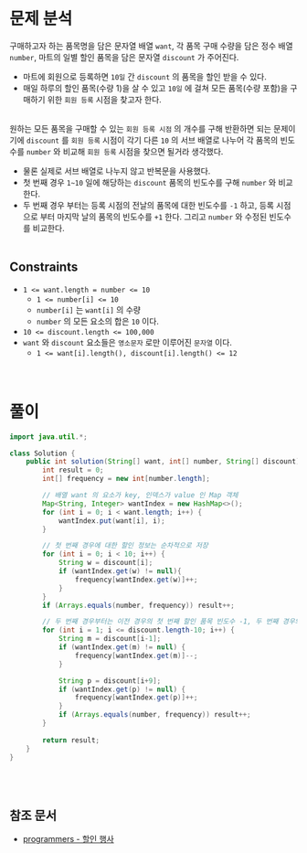 # 문제 분석
구매하고자 하는 품목명을 담은 문자열 배열 `want`, 각 품목 구매 수량을 담은 정수 배열 `number`, 마트의 일별 할인 품목을 담은 문자열 `discount` 가 주어진다.
- 마트에 회원으로 등록하면 `10일` 간 `discount` 의 품목을 할인 받을 수 있다.
- 매일 하루의 할인 품목(수량 1)을 살 수 있고 `10일` 에 걸쳐 모든 품목(수량 포함)을 구매하기 위한 `회원 등록` 시점을 찾고자 한다. 
<br/><br/>

원하는 모든 품목을 구매할 수 있는 `회원 등록 시점` 의 개수를 구해 반환하면 되는 문제이기에 `discount` 를 `회원 등록` 시점이 각기 다른 `10` 의 서브 배열로 나누어 각 품목의 빈도 수를 `number` 와 비교해 `회원 등록` 시점을 찾으면 될거라 생각했다.
- 물론 실제로 서브 배열로 나누지 않고 반복문을 사용했다.
- 첫 번째 경우 `1~10` 일에 해당하는 `discount` 품목의 빈도수를 구해 `number` 와 비교한다.
- 두 번째 경우 부터는 등록 시점의 전날의 품목에 대한 빈도수를 `-1` 하고, 등록 시점으로 부터 마지막 날의 품목의 빈도수를 `+1` 한다. 그리고 `number` 와 수정된 빈도수를 비교한다.
<br/><br/>

## Constraints
- `1 <= want.length = number <= 10`
    - `1 <= number[i] <= 10`
    - `number[i]` 는 `want[i]` 의 수량
    - `number` 의 모든 요소의 합은 `10` 이다.
- `10 <= discount.length <= 100,000`
- `want` 와 `discount` 요소들은 `영소문자` 로만 이루어진 `문자열` 이다.
    - `1 <= want[i].length(), discount[i].length() <= 12`
<br/><br/><br/>

# 풀이
```java
import java.util.*;

class Solution {
    public int solution(String[] want, int[] number, String[] discount) {
        int result = 0;
        int[] frequency = new int[number.length];

        // 배열 want 의 요소가 key, 인덱스가 value 인 Map 객체
        Map<String, Integer> wantIndex = new HashMap<>();
        for (int i = 0; i < want.length; i++) {
            wantIndex.put(want[i], i);
        }

        // 첫 번째 경우에 대한 할인 정보는 순차적으로 저장
        for (int i = 0; i < 10; i++) {
            String w = discount[i];
            if (wantIndex.get(w) != null){
                frequency[wantIndex.get(w)]++;
            }
        }
        if (Arrays.equals(number, frequency)) result++;

        // 두 번째 경우부터는 이전 경우의 첫 번째 할인 품목 빈도수 -1, 두 번째 경우의 마지막 할인 품목 빈도수 +1
        for (int i = 1; i <= discount.length-10; i++) {
            String m = discount[i-1];
            if (wantIndex.get(m) != null) {
                frequency[wantIndex.get(m)]--;
            }

            String p = discount[i+9];
            if (wantIndex.get(p) != null) {
                frequency[wantIndex.get(p)]++;
            }
            if (Arrays.equals(number, frequency)) result++;
        }
        
        return result;
    }
}
```
<br/><br/>

## 참조 문서
- [programmers - 할인 행사](https://school.programmers.co.kr/learn/courses/30/lessons/131127)